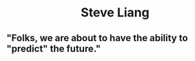 # <center>Steve Liang<center> #

## "Folks, we are about to have the ability to "predict" the future."

